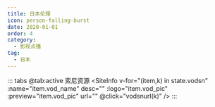 ```yaml
---
title: 日本伦理
icon: person-falling-burst
date: 2020-01-01
order: 4
category:
  - 影视点播
tag:
  - 日本
---
```


<ArtPlayer :src="state.src" :config="hlsConfig(state.PlayList)" />

::: tabs
@tab:active 索尼资源
<SiteInfo v-for="(item,k) in state.vodsn" :name="item.vod_name" desc="" :logo="item.vod_pic"
:preview="item.vod_pic" url="" @click="vodsnurl(k)" />
:::

<script setup>
  import { vod } from '@db'
  import { hlsConfig } from '@cps/artConst'
  import { useStorage } from '@vueuse/core'
  import { onMounted, nextTick, onDeactivated } from "vue";
  const state = useStorage(
    "vod-rbll",
    {
      src:"",
      vodsn: [],
      PlayList: []
    }
  )

  onMounted(async () => {
    const sn = await vod.find({ "name": "snzy-59" })
    state.value.vodsn = sn.data
    vodmdurl(0)
  });
  const vodsnurl = (key) => {
    const { vodsn } = state.value
    state.value.PlayList =vodsn
    state.value.src = vodsn[key].url
  }
</script>
